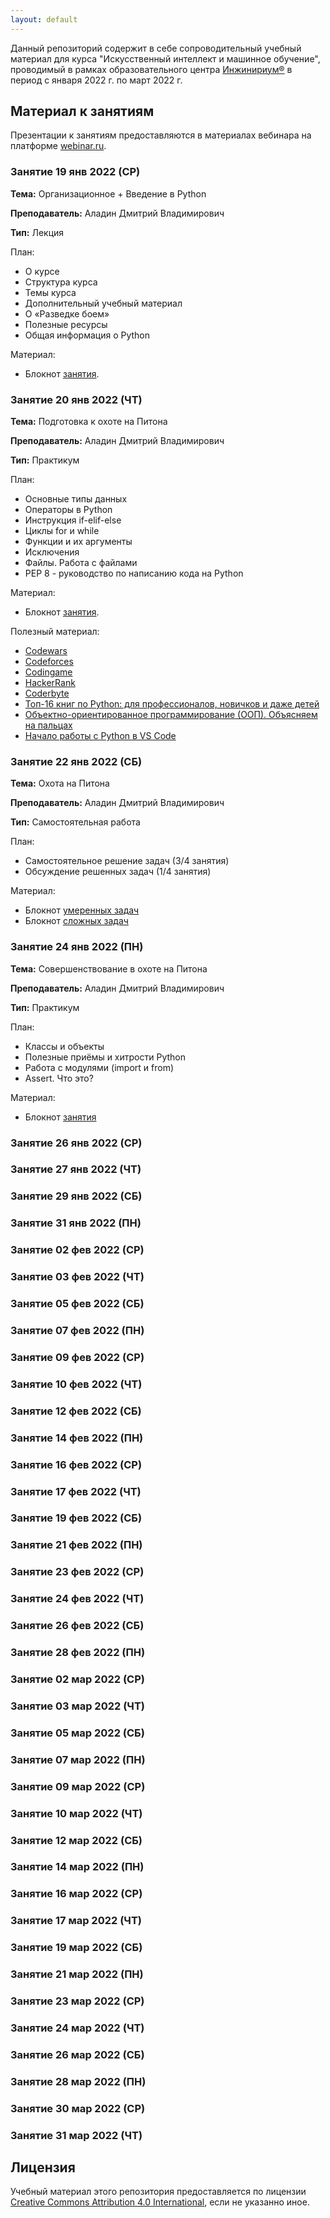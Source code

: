 ```yaml
---
layout: default
---
```


Данный репозиторий содержит в себе сопроводительный учебный материал для курса "Искусственный интеллект и машинное обучение", проводимый в рамках образовательного центра [Инжинириум®](https://inginirium.ru/) в период с января 2022 г. по март 2022 г.

## Материал к занятиям

Презентации к занятиям предоставляются в материалах вебинара на платформе [webinar.ru](https://webinar.ru/).

### Занятие 19 янв 2022 (СР)

**Тема:** Организационное + Введение в Python

**Преподаватель:** Аладин Дмитрий Владимирович

**Тип:** Лекция

План:

* О курсе
* Структура курса
* Темы курса
* Дополнительный учебный материал
* О «Разведке боем»
* Полезные ресурсы
* Общая информация о Python

Материал:

* Блокнот [занятия](/src/20-01-2022/workshop_MainFlow.ipynb).

### Занятие 20 янв 2022 (ЧТ)

**Тема:** Подготовка к охоте на Питона

**Преподаватель:** Аладин Дмитрий Владимирович

**Тип:** Практикум

План:

* Основные типы данных
* Операторы в Python
* Инструкция if-elif-else
* Циклы for и while
* Функции и их аргументы
* Исключения
* Файлы. Работа с файлами
* PEP 8 - руководство по написанию кода на Python

Материал:

* Блокнот [занятия](/src/20-01-2022/workshop_MainFlow.ipynb).

Полезный материал:

* [Codewars](https://www.codewars.com/)
* [Codeforces](https://codeforces.com/)
* [Codingame](https://www.codingame.com/)
* [HackerRank](https://www.hackerrank.com/)
* [Coderbyte](https://coderbyte.com/)
* [Топ-16 книг по Python: для профессионалов, новичков и даже детей](https://highload.today/top-16-knig-po-python-dlya-professionalov-novichkov-i-dazhe-detej/)
* [Объектно-ориентированное программирование (ООП). Объясняем на пальцах](https://highload.today/obektno-orientirovannoe-programmirovanie/)
* [Начало работы с Python в VS Code](https://code.visualstudio.com/docs/python/python-tutorial)

### Занятие 22 янв 2022 (СБ)

**Тема:** Охота на Питона

**Преподаватель:** Аладин Дмитрий Владимирович

**Тип:** Самостоятельная работа

План:

* Самостоятельное решение задач (3/4 занятия)
* Обсуждение решенных задач (1/4 занятия)

Материал:

* Блокнот [умеренных задач](/src/22-01-2022/self-study_task-1.ipynb)
* Блокнот [сложных задач](/src/22-01-2022/self-study_task-2.ipynb)

### Занятие 24 янв 2022 (ПН)

**Тема:** Совершенствование в охоте на Питона

**Преподаватель:** Аладин Дмитрий Владимирович

**Тип:** Практикум

План:

* Классы и объекты
* Полезные приёмы и хитрости Python
* Работа с модулями (import и from)
* Assert. Что это?

Материал:

* Блокнот [занятия](https://colab.research.google.com/drive/1yQgG6ESUFzxPWK8nZBkpgKfkt-4dMyjz?usp=sharing)

### Занятие 26 янв 2022 (СР)

### Занятие 27 янв 2022 (ЧТ)

### Занятие 29 янв 2022 (СБ)

### Занятие 31 янв 2022 (ПН)

### Занятие 02 фев 2022 (СР)

### Занятие 03 фев 2022 (ЧТ)

### Занятие 05 фев 2022 (СБ)

### Занятие 07 фев 2022 (ПН)

### Занятие 09 фев 2022 (СР)

### Занятие 10 фев 2022 (ЧТ)

### Занятие 12 фев 2022 (СБ)

### Занятие 14 фев 2022 (ПН)

### Занятие 16 фев 2022 (СР)

### Занятие 17 фев 2022 (ЧТ)

### Занятие 19 фев 2022 (СБ)

### Занятие 21 фев 2022 (ПН)

### Занятие 23 фев 2022 (СР)

### Занятие 24 фев 2022 (ЧТ)

### Занятие 26 фев 2022 (СБ)

### Занятие 28 фев 2022 (ПН)

### Занятие 02 мар 2022 (СР)

### Занятие 03 мар 2022 (ЧТ)

### Занятие 05 мар 2022 (СБ)

### Занятие 07 мар 2022 (ПН)

### Занятие 09 мар 2022 (СР)

### Занятие 10 мар 2022 (ЧТ)

### Занятие 12 мар 2022 (СБ)

### Занятие 14 мар 2022 (ПН)

### Занятие 16 мар 2022 (СР)

### Занятие 17 мар 2022 (ЧТ)

### Занятие 19 мар 2022 (СБ)

### Занятие 21 мар 2022 (ПН)

### Занятие 23 мар 2022 (СР)

### Занятие 24 мар 2022 (ЧТ)

### Занятие 26 мар 2022 (СБ)

### Занятие 28 мар 2022 (ПН)

### Занятие 30 мар 2022 (СР)

### Занятие 31 мар 2022 (ЧТ)

## Лицензия

Учебный материал этого репозитория предоставляется по лицензии [Creative Commons Attribution 4.0 International](https://creativecommons.org/licenses/by/4.0/legalcode.ru), если не указанно иное.
